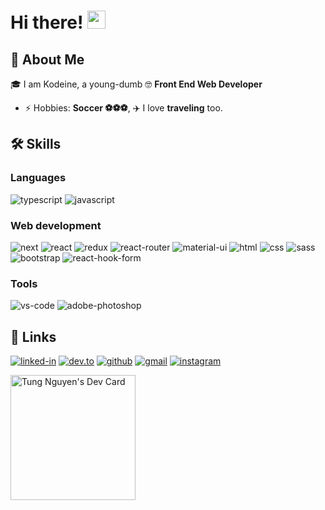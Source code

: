 # Hi there! <img src="https://media.giphy.com/media/hvRJCLFzcasrR4ia7z/giphy.gif" width="29px" height="29px">

## 🚀 About Me
🎓 I am Kodeine, a young-dumb 🤓 **Front End Web Developer**
- ⚡ Hobbies: **Soccer ️⚽️️⚽️️⚽️**, ✈️ I love **traveling** too.

## 🛠️ Skills

### Languages
![typescript](https://img.shields.io/badge/TypeScript-3178C6?style=for-the-badge&logo=typescript&logoColor=white)
![javascript](https://img.shields.io/badge/JavaScript-323330?style=for-the-badge&logo=javascript&logoColor=F7DF1E)

### Web development
![next](https://img.shields.io/badge/Next-000000?style=for-the-badge&logo=nextdotjs&logoColor=FFFFFF)
![react](https://img.shields.io/badge/React-20232A?style=for-the-badge&logo=react&logoColor=61DAFB)
![redux](https://img.shields.io/badge/Redux-593D88?style=for-the-badge&logo=redux&logoColor=white)
![react-router](https://img.shields.io/badge/React_Router-CA4245?style=for-the-badge&logo=react-router&logoColor=white)
![material-ui](https://img.shields.io/badge/Material_UI-0081CB?style=for-the-badge&logo=mui&logoColor=white)
![html](https://img.shields.io/badge/HTML5-E34F26?style=for-the-badge&logo=html5&logoColor=white)
![css](https://img.shields.io/badge/CSS3-1572B6?style=for-the-badge&logo=css3&logoColor=white)
![sass](https://img.shields.io/badge/SASS-CC6699?style=for-the-badge&logo=sass&logoColor=white)
![bootstrap](https://img.shields.io/badge/Bootstrap-563D7C?style=for-the-badge&logo=bootstrap&logoColor=white)
![react-hook-form](https://img.shields.io/badge/React_Hook_Form-EC5990?style=for-the-badge&logo=React-Hook-Form&logoColor=white)


### Tools
![vs-code](https://img.shields.io/badge/VS_Code-007ACC?style=for-the-badge&logo=Visual-Studio-Code&logoColor=white)
![adobe-photoshop](https://img.shields.io/badge/Adobe_Pts-31A8FF?style=for-the-badge&logo=Adobe-Photoshop&logoColor=white)

## 🔗 Links
[![linked-in](https://img.shields.io/badge/Linked_In-0077B5?style=for-the-badge&logo=LinkedIn&logoColor=white)](#)
[![dev.to](https://img.shields.io/badge/Dev.to-0A0A0A?style=for-the-badge&logo=DevdotTo&logoColor=white)](https://dev.to/kodeine99)
[![github](https://img.shields.io/badge/GitHub-000000?style=for-the-badge&logo=GitHub&logoColor=white)](https://github.com/kodeine)
[![gmail](https://img.shields.io/badge/Gmail-D14836?style=for-the-badge&logo=Gmail&logoColor=white)](mailto:tung.nv2510@gmail.com)
[![instagram](https://img.shields.io/badge/Instagram-E4405F?style=for-the-badge&logo=instagram&logoColor=white)](#)

<a href="https://app.daily.dev/kodeine"><img src="https://api.daily.dev/devcards/4cfbd8afa0364af2ae86a6965788e54d.png?r=9l4" width="200" alt="Tung Nguyen's Dev Card"/></a>
